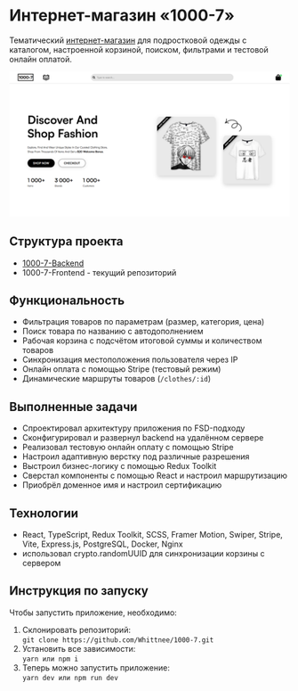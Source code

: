 # Интернет-магазин «1000-7»

Тематический [интернет-магазин](https://1000-7.shop) для подростковой одежды с каталогом, настроенной корзиной, поиском, фильтрами и тестовой онлайн оплатой.  

![alt text](/public/README.png)

## Структура проекта

- [1000-7-Backend](https://github.com/Whittnee/1000-7-Backend)
- 1000-7-Frontend - текущий репозиторий

## Функциональность 

- Фильтрация товаров по параметрам (размер, категория, цена)
- Поиск товара по названию с автодополнением
- Рабочая корзина с подсчётом итоговой суммы и количеством товаров
- Синхронизация местоположения пользователя через IP
- Онлайн оплата с помощью Stripe (тестовый режим)
- Динамические маршруты товаров (`/clothes/:id`)

## Выполненные задачи

- Спроектировал архитектуру приложения по FSD-подходу
- Сконфигурировал и развернул backend на удалённом сервере
- Реализовал тестовую онлайн оплату с помощью Stripe
- Настроил адаптивную верстку под различные разрешения
- Выстроил бизнес-логику с помощью Redux Toolkit
- Сверстал компоненты с помощью React и настроил маршрутизацию
- Приобрёл доменное имя и настроил сертификацию

## Технологии 

- React, TypeScript, Redux Toolkit, SCSS, Framer Motion, Swiper, Stripe, Vite, Express.js, PostgreSQL, Docker, Nginx
- использовал crypto.randomUUID для синхронизации корзины с сервером

## Инструкция по запуску

Чтобы запустить приложение, необходимо:
1. Склонировать репозиторий:  
```git clone https://github.com/Whittnee/1000-7.git```
2. Установить все зависимости:  
```yarn или npm i```
3. Теперь можно запустить приложение:  
```yarn dev или npm run dev```
